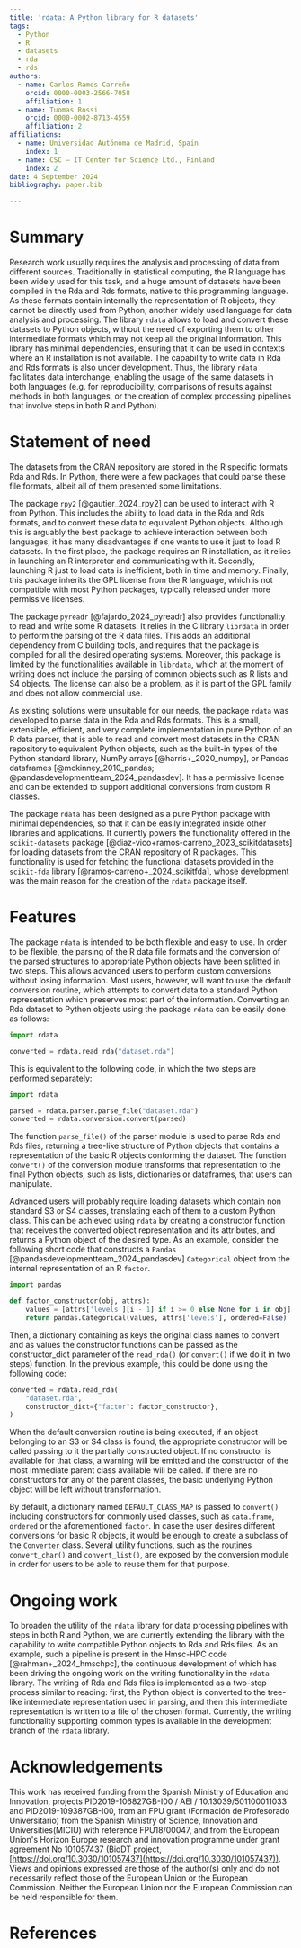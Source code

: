 ```yaml
---
title: 'rdata: A Python library for R datasets'
tags:
  - Python
  - R
  - datasets
  - rda
  - rds
authors:
  - name: Carlos Ramos-Carreño
    orcid: 0000-0003-2566-7058
    affiliation: 1
  - name: Tuomas Rossi
    orcid: 0000-0002-8713-4559
    affiliation: 2
affiliations:
  - name: Universidad Autónoma de Madrid, Spain
    index: 1
  - name: CSC – IT Center for Science Ltd., Finland
    index: 2
date: 4 September 2024
bibliography: paper.bib

---
```


# Summary

Research work usually requires the analysis and processing of data from different sources.
Traditionally in statistical computing, the R language has been widely used for this task, and a huge amount of datasets have been compiled in the Rda and Rds formats, native to this programming language.
As these formats contain internally the representation of R objects, they cannot be directly used from Python, another widely used language for data analysis and processing.
The library `rdata` allows to load and convert these datasets to Python objects, without the need of exporting them to other intermediate formats which may not keep all the original information.
This library has minimal dependencies, ensuring that it can be used in contexts where an R installation is not available.
The capability to write data in Rda and Rds formats is also under development.
Thus, the library `rdata` facilitates data interchange, enabling the usage of the same datasets in both languages (e.g. for reproducibility, comparisons of results against methods in both languages, or the creation of complex processing pipelines that involve steps in both R and Python).

# Statement of need

The datasets from the CRAN repository are stored in the R specific formats Rda and Rds.
In Python, there were a few packages that could parse these file formats, albeit all of them presented some limitations.

The package `rpy2` [@gautier_2024_rpy2] can be used to interact with R from Python.
This includes the ability to load data in the Rda and Rds formats, and to convert these data to equivalent Python objects.
Although this is arguably the best package to achieve interaction between both languages, it has many disadvantages if one wants to use it just to load R datasets.
In the first place, the package requires an R installation, as it relies in launching an R interpreter and communicating with it.
Secondly, launching R just to load data is inefficient, both in time and memory.
Finally, this package inherits the GPL license from the R language, which is not compatible with most Python packages, typically released under more permissive licenses.

The package `pyreadr` [@fajardo_2024_pyreadr] also provides functionality to read and write some R datasets.
It relies in the C library `librdata` in order to perform the parsing of the R data files.
This adds an additional dependency from C building tools, and requires that the package is compiled for all the desired operating systems.
Moreover, this package is limited by the functionalities available in `librdata`, which at the moment of writing
does not include the parsing of common objects such as R lists and S4 objects.
The license can also be a problem, as it is part of the GPL family and does not allow commercial use.

As existing solutions were unsuitable for our needs, the package `rdata` was developed to parse data in the Rda and Rds formats.
This is a small, extensible, efficient, and very complete implementation in pure Python of an R data parser, that is able to read and convert most datasets in the CRAN repository to equivalent Python objects, such as the built-in types of the Python standard library, NumPy arrays [@harris+_2020_numpy], or Pandas dataframes [@mckinney_2010_pandas; @pandasdevelopmentteam_2024_pandasdev].
It has a permissive license and can be extended to support additional conversions from custom R classes.

The package `rdata` has been designed as a pure Python package with minimal dependencies, so that it can be easily integrated inside other libraries and applications.
It currently powers the functionality offered in the `scikit-datasets` package [@diaz-vico+ramos-carreno_2023_scikitdatasets] for loading datasets from the CRAN repository of R packages.
This functionality is used for fetching the functional datasets provided in the `scikit-fda` library [@ramos-carreno+_2024_scikitfda], whose development was the main reason for the creation of the `rdata` package itself.

# Features

The package `rdata` is intended to be both flexible and easy to use.
In order to be flexible, the parsing of the R data file formats and the conversion of the parsed structures to appropriate Python objects have been splitted in two steps.
This allows advanced users to perform custom conversions without losing information.
Most users, however, will want to use the default conversion routine, which attempts to convert data to a standard Python representation which preserves most part of the information.
Converting an Rda dataset to Python objects using the package `rdata` can be easily done as follows:

```python
import rdata

converted = rdata.read_rda("dataset.rda")
```

This is equivalent to the following code, in which the two steps are performed separately:

```python
import rdata

parsed = rdata.parser.parse_file("dataset.rda")
converted = rdata.conversion.convert(parsed)
```

The function `parse_file()` of the parser module is used to parse Rda and Rds files, returning a tree-like structure of Python objects that contains a representation of the basic R objects conforming the dataset.
The function `convert()` of the conversion module transforms that representation to the final Python objects, such as lists, dictionaries or dataframes, that users can manipulate.

Advanced users will probably require loading datasets which contain non standard S3 or S4 classes, translating each of them to a custom Python class.
This can be achieved using `rdata` by creating a constructor function that receives the converted object representation and its attributes, and returns a Python object of the desired type.
As an example, consider the following short code that constructs a `Pandas` [@pandasdevelopmentteam_2024_pandasdev] `Categorical` object from the internal representation of an R `factor`.

```python
import pandas

def factor_constructor(obj, attrs):
    values = [attrs['levels'][i - 1] if i >= 0 else None for i in obj]
    return pandas.Categorical(values, attrs['levels'], ordered=False)
```

Then, a dictionary containing as keys the original class names to convert and as values the constructor functions can be passed as the constructor_dict parameter of the `read_rda()` (or `convert()` if we do it in two steps) function.
In the previous example, this could be done using the following code:

```python
converted = rdata.read_rda(
    "dataset.rda",
    constructor_dict={"factor": factor_constructor},
)
```

When the default conversion routine is being executed, if an object belonging to an S3 or S4 class is found, the appropriate constructor will be called passing to it the partially constructed object.
If no constructor is available for that class, a warning will be emitted and the constructor of the most immediate parent class available will be called.
If there are no constructors for any of the parent classes, the basic underlying Python object will be left without transformation.

By default, a dictionary named `DEFAULT_CLASS_MAP` is passed to `convert()` including constructors for commonly used classes, such as `data.frame`, `ordered` or the aforementioned `factor`.
In case the user desires different conversions for basic R objects, it would be enough to create a subclass of the `Converter` class.
Several utility functions, such as the routines `convert_char()` and `convert_list()`, are exposed by the conversion module in order for users to be able to reuse them for that purpose.

# Ongoing work

To broaden the utility of the `rdata` library for data processing pipelines with steps in both R and Python, we are currently extending the library with the capability to write compatible Python objects to Rda and Rds files.
As an example, such a pipeline is present in the Hmsc-HPC code [@rahman+_2024_hmschpc], the continuous development of which has been driving the ongoing work on the writing functionality in the `rdata` library.
The writing of Rda and Rds files is implemented as a two-step process similar to reading: first, the Python object is converted to the tree-like intermediate representation used in parsing, and then this intermediate representation is written to a file of the chosen format.
Currently, the writing functionality supporting common types is available in the development branch of the `rdata` library.

# Acknowledgements

This work has received funding
from the Spanish Ministry of Education and Innovation, projects PID2019-106827GB-I00 / AEI / 10.13039/501100011033 and PID2019-109387GB-I00,
from an FPU grant (Formación de Profesorado Universitario) from the Spanish Ministry of Science, Innovation and Universities(MICIU) with reference FPU18/00047,
and from the European Union's Horizon Europe research and innovation programme under grant agreement No 101057437 (BioDT project, [https://doi.org/10.3030/101057437](https://doi.org/10.3030/101057437)).
Views and opinions expressed are those of the author(s) only and do not necessarily reflect those of the European Union or the European Commission. Neither the European Union nor the European Commission can be held responsible for them.

# References